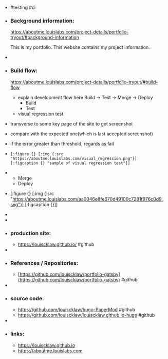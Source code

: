 - #testing #ci
- ### Background information:
  https://aboutme.louislabs.com/project-details/portfolio-tryout/#background-information
  
  This is my portfolio.
  This website contains my project information.
-
- ### Build flow:
  https://aboutme.louislabs.com/project-details/portfolio-tryout/#build-flow
	- explain development flow here
	  Build -> Test -> Merge -> Deploy
		- Build
		- Test
	- visual regression test
- transverse to some key page of the site to get screenshot
- compare with the expected one(which is last accepted screenshot)
- if the error greater than threshold, regards as fail
- ```
  [:figure {} [:img {:src "https://aboutme.louislabs.com/visual_regression.png"}] [:figcaption {} "sample of visual regression test"]]
  ```
- - Merge
  - Deploy
- [:figure {} [:img {:src "https://aboutme.louislabs.com/aa0046e8fe670d49100c7281f976c0d9.svg"}] [:figcaption {}]]
-
-
- ### production site:
	- https://louiscklaw.github.io/ #github
-
- ### References / Repositories:
	- [https://github.com/louiscklaw/portfolio-gatsby](https://github.com/louiscklaw/portfolio-gatsby) #github
-
- ### source code:
	- https://github.com/louiscklaw/hugo-PaperMod #github
	- https://github.com/louiscklaw/louiscklaw.github.io-hugo #github
-
- ### links:
	- https://louiscklaw.github.io
	- https://aboutme.louislabs.com